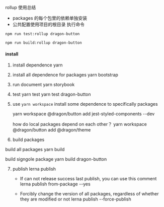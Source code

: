 rollup 使用总结

-   packages 的每个包里的依赖单独安装
-   公共配置使用项目的根目录
    执行命令

```
npm run test:rollup dragon-button

npm run build:rollup dragon-button

```

#### install

1. install dependence
   yarn

2. install all dependence for packages
   yarn bootstrap

3. run document
   yarn storybook

4. test
   yarn test
   yarn test dragon-button

5. use `yarn workspace` install some dependence to specifically packages

    yarn workspace @dragon/button add jest-styled-components --dev

    how do local packages depend on each other？
    yarn workspace @dragon/button add @dragon/theme

6. build packages

build all packages
yarn build

build signgole package
yarn build dragon-button

7. publish
   lerna publish

    - If can not release success last publish, you can use this comment
      lerna publish from-package --yes

    - Forcibly change the version of all packages, regardless of whether they are modified or not
      lerna publish --force-publish
